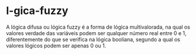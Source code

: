 # l-gica-fuzzy

A lógica difusa ou lógica fuzzy é a forma de lógica multivalorada, na qual os valores verdade das variáveis podem ser qualquer número real entre 0 e 1, diferentemente do que se verifica na lógica booliana, segundo a qual os valores lógicos podem ser apenas 0 ou 1.
